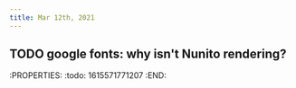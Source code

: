 ```yaml
---
title: Mar 12th, 2021
---
```


## TODO google fonts: why isn't Nunito rendering?
:PROPERTIES:
:todo: 1615571771207
:END:
